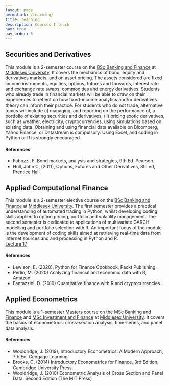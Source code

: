 ```yaml
---
layout: page
permalink: /teaching/
title: teaching
description: Courses I teach
nav: true
nav_order: 5
---
```


## Securities and Derivatives
This module is a 2-semester course on the [BSc Banking and Finance](https://www.mdx.ac.uk/courses/undergraduate/banking-and-finance) at [Middlesex University](www.mdx.ac.uk). It covers the mechanics of bond, equity and derivatives markets, and on asset pricing. The assets considered are fixed income instruments, equities, options, futures and forwards, interest rate and exchange rate swaps, commodities and energy derivatives. Students who already trade in financial markets will be able to draw on their experiences to reflect on how fixed-income analytics and/or derivatives theory can inform their practice. For students who do not trade, alternative topics will include 
(i) managing, and reporting on the performance of, a portfolio of existing securities and derivatives, (ii) pricing exotic derivatives, 
such as weather, electricity, cryptocurrencies, using simulations based on existing data. Obtaining and using financial data available on Bloomberg, Yahoo Finance, or Datastream is compulsory. Using Excel, and coding in Python or R is strongly encouraged.  

#### References
<ul>
    <li>Fabozzi, F. Bond markets, analysis and strategies, 9th Ed. Pearson.</li>
    <li>Hull, John C, (2011), Options, Futures and Other Derivatives, 8th ed, Prentice Hall.</li>
</ul>

## Applied Computational Finance
This module is a 2-semester elective course on the [BSc Banking and Finance](https://www.mdx.ac.uk/courses/undergraduate/banking-and-finance) at [Middlesex University](www.mdx.ac.uk). The first semester provides a practical understanding of automated trading in Python, whilst developing coding skills applied to option pricing, portfolio and volatility management. The second semester is dedicated to applications of multivariate GARCH modelling and portfolio selection with R. An important focus of the module is the development of coding skills aimed at retrieving real-time data from internet sources and and processing in Python and R.   
[Lecture 17](redirect:/assets/pdf/Lecture_17_2024.pdf)
#### References
<ul>
    <li>Lewison, E. (2020), Python for Finance Cookbook, Packt Publishing.</li>
    <li>Perlin, M. (2020) Analyzing financial and economic data with R, Amazon.</li>
  <li>Fantazzini, D. (2019) Quantitative finance with R and cryptocurrencies.</li>
</ul>

## Applied Econometrics

This module is a 1-semester Masters course on the [MSc Banking and Finance](https://www.mdx.ac.uk/courses/postgraduate/banking-and-finance) and [MSc Investment and Finance](https://www.mdx.ac.uk/courses/postgraduate/investment-and-finance) at [Middlesex University](www.mdx.ac.uk). It covers the basics of econometrics: cross-section analysis, time-series, and panel data analysis.

#### References
<ul>
    <li> Wooldridge, J. (2019), Introductory Econometrics: A Modern Approach, 7th Ed. Cengage Learning.</li>
    <li>Brooks, C. (2014) Introductory Econometrics for Finance, 3rd Edition, Cambridge University Press.</li>
    <li> Wooldridge, J. (2010) Econometric Analysis of Cross Section and Panel Data: Second Edition (The MIT Press) </li>
</ul>
